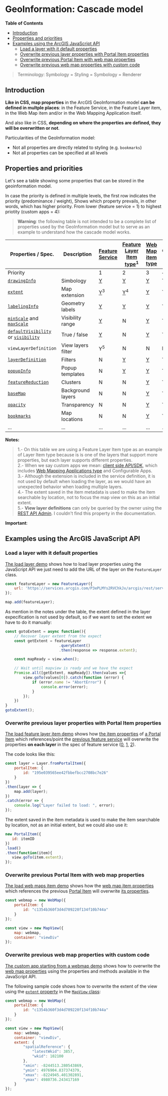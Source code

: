 # GeoInformation: Cascade model

<!-- START doctoc generated TOC please keep comment here to allow auto update -->
<!-- DON'T EDIT THIS SECTION, INSTEAD RE-RUN doctoc TO UPDATE -->
**Table of Contents** 

- [Introduction](#introduction)
- [Properties and priorities](#properties-and-priorities)
- [Examples using the ArcGIS JavaScript API](#examples-using-the-arcgis-javascript-api)
  - [Load a layer with it default properties](#load-a-layer-with-it-default-properties)
  - [Overwrite previous layer properties with Portal Item properties](#overwrite-previous-layer-properties-with-portal-item-properties)
  - [Overwrite previous Portal Item with web map properties](#overwrite-previous-portal-item-with-web-map-properties)
  - [Overwrite previous web map properties with custom code](#overwrite-previous-web-map-properties-with-custom-code)

<!-- END doctoc generated TOC please keep comment here to allow auto update -->

> Terminology: Symbology = Styling = Symbology = Renderer

## Introduction

**Like in CSS, map properties** in the ArcGIS GeoInformation model **can be defined in multple places**: in the Feature Service, in the Feature Layer item, in the Web Map item and/or in the Web Mapping Application itself.

And also like in CSS, **depending on where the properties are defined, they will be overwritten or not**.

Particularities of the GeoInformation model:

* Not all properties are directly related to styling (e.g. `bookmarks`)
* Not all properties can be specified at all levels

## Properties and priorities

Let's see a table showing some properties that can be stored in the geoinformation model. 

In case the priority is defined in multiple levels, the first row indicates the priority (predominance / weight), Shows which property prevails, in other words, which has higher priority. From lower (feature service = 1) to highest priotity (custom apps = 4):

> **Warning**: the following table is not intended to be a complete list of properties used by the GeoInformation model but to serve as an example to understand how the cascade model works.

|Properties / Spec.|Description|[Feature Service](https://services.arcgis.com/P3ePLMYs2RVChkJx/arcgis/rest/services/ACS_Poverty_by_Age_Boundaries/FeatureServer)|[Feature Layer Item type](https://www.arcgis.com/home/item.html?id=195e039565ee42fbbefbcc2708bc7e26#visualize)<sup>1</sup>|[Web Map item type](https://www.arcgis.com/home/webmap/viewer.html?webmap=c1354b360f3d4d709220f134f10b744a)|Custom apps<sup>2</sup>
|---|---|---|---|--|--|
|Priority||1|2|3|4|
|[`drawingInfo`](https://developers.arcgis.com/web-map-specification/objects/drawingInfo/)|Simbology|[Y](https://services.arcgis.com/P3ePLMYs2RVChkJx/arcgis/rest/services/ACS_Poverty_by_Age_Boundaries/FeatureServer/0?f=json)|[Y](https://www.arcgis.com/sharing/rest/content/items/195e039565ee42fbbefbcc2708bc7e26?f=json)|[Y](https://www.arcgis.com/sharing/rest/content/items/c1354b360f3d4d709220f134f10b744a/data?f=json)|Y
|[`extent`](https://developers.arcgis.com/web-map-specification/objects/extent/)|Map extension|[Y](https://services.arcgis.com/P3ePLMYs2RVChkJx/arcgis/rest/services/ACS_Poverty_by_Age_Boundaries/FeatureServer/0?f=json)<sup>3</sup>|[Y](https://www.arcgis.com/sharing/rest/content/items/195e039565ee42fbbefbcc2708bc7e26?f=json)<sup>4</sup>|[Y](https://www.arcgis.com/sharing/rest/content/items/c1354b360f3d4d709220f134f10b744a?f=json)|Y
|[`labelingInfo`](https://developers.arcgis.com/web-map-specification/objects/labelingInfo/)|Geometry labels|[Y](https://services.arcgis.com/P3ePLMYs2RVChkJx/arcgis/rest/services/ACS_Poverty_by_Age_Boundaries/FeatureServer/0?f=json)|[Y](https://www.arcgis.com/sharing/rest/content/items/195e039565ee42fbbefbcc2708bc7e26/data?f=json)|[Y](https://www.arcgis.com/sharing/rest/content/items/c1354b360f3d4d709220f134f10b744a/data?f=json)|Y
|[`minScale`](https://developers.arcgis.com/web-map-specification/objects/layer/) and [`maxScale`](https://developers.arcgis.com/web-map-specification/objects/layer/)|Visibility range|[Y](https://services.arcgis.com/P3ePLMYs2RVChkJx/arcgis/rest/services/ACS_Poverty_by_Age_Boundaries/FeatureServer/0?f=json)|N|[Y](https://www.arcgis.com/sharing/rest/content/items/c1354b360f3d4d709220f134f10b744a/data?f=json)|Y|Y
|[`defaultVisibility`](https://developers.arcgis.com/web-map-specification/objects/layer/) or [`visibility`](https://developers.arcgis.com/web-map-specification/objects/featureLayer/)|True / false|[Y](https://services.arcgis.com/P3ePLMYs2RVChkJx/arcgis/rest/services/ACS_Poverty_by_Age_Boundaries/FeatureServer/0?f=json)|N|[Y](https://www.arcgis.com/sharing/rest/content/items/c1354b360f3d4d709220f134f10b744a/data?f=json)|Y
|`viewLayerDefinition`|View layers filter|Y<sup>5</sup>|N|N|**N**|
|[`layerDefinition`](https://developers.arcgis.com/web-map-specification/objects/layerDefinition/)|Filters|N|[Y](https://www.arcgis.com/sharing/rest/content/items/195e039565ee42fbbefbcc2708bc7e26/data?f=json)|[Y](https://www.arcgis.com/sharing/rest/content/items/c1354b360f3d4d709220f134f10b744a/data?f=json)|Y
|[`popupInfo`](https://developers.arcgis.com/web-map-specification/objects/popupInfo/)|Popup templates|N|[Y](https://www.arcgis.com/sharing/rest/content/items/195e039565ee42fbbefbcc2708bc7e26/data?f=json)|[Y](https://www.arcgis.com/sharing/rest/content/items/c1354b360f3d4d709220f134f10b744a/data?f=json)|Y
|[`featureReduction`](https://developers.arcgis.com/web-map-specification/objects/featureReduction_cluster/)|Clusters|N|N|[Y](https://www.arcgis.com/sharing/rest/content/items/8e3fd5a7427b48b3b293c586ff4b2301/data?f=json)|Y
|[`baseMap`](https://developers.arcgis.com/web-map-specification/objects/baseMap/)|Background layers|N|N|[Y](https://www.arcgis.com/sharing/rest/content/items/c1354b360f3d4d709220f134f10b744a/data?f=json)|Y
|[`opacity`](https://developers.arcgis.com/web-map-specification/objects/featureLayer/)|Transparency|N|N|[Y](https://www.arcgis.com/sharing/rest/content/items/c1354b360f3d4d709220f134f10b744a/data?f=json)|Y
|[`bookmarks`](https://developers.arcgis.com/web-map-specification/objects/bookmark/)|Map locations|N|N|[Y](https://www.arcgis.com/sharing/rest/content/items/c1354b360f3d4d709220f134f10b744a/data?f=json)|Y
|...|...|...|...|...|...

**Notes:**

> 1.- On this table we are using a Feature Layer Item type as an example of Layer Item type because is is one of the layers that support more properties, but each layer supports different properties.<br>
> 2.- When we say custom apps we mean:  [client side API/SDK](#), which includes [Web Mapping Applications type](#) and Configurable Apps.<br>
> 3.- Although the extension is included in the service definition, it is not used by default when loading the layer, as we would have an unexpected behavior when loading multiple layers.<br>
> 4.- The extent saved in the item metadata is used to make the item searchable by location, not to focus the map view on this as an initial extent.<br>
> 5.- **View layer definitions** can only be queried by the owner using the [REST API Admin](https://developers.arcgis.com/rest/services-reference/rest-api-admin.htm). I couldn't find this property in the documentation.

**Important**: 


## Examples using the ArcGIS JavaScript API

### Load a layer with it default properties

[The load layer demo](.feature-layer.html) shows how to load layer properties using the JavaScript API we just need to add the URL of the layer on the `FeatureLayer` class. 

```js
const featureLayer = new FeatureLayer({
    url: 'https://services.arcgis.com/P3ePLMYs2RVChkJx/arcgis/rest/services/ACS_Poverty_by_Age_Boundaries/FeatureServer/0'
});

map.add(featureLayer);
```

As mention in the notes under the table, the extent defined in the layer expecification is not used by default, so if we want to set the extent we have to do it manually:

```js
const gotoExtent = async function(){
    // Recover layer extent from the expect
    const getExtent = featureLayer
                        .queryExtent()
                        .then(response => response.extent);

    const mapReady = view.when();

    // Wait until mapview is ready and we have the expect
    Promise.all([getExtent, mapReady]).then(values =>{
        view.goTo(values[0]).catch(function (error) {
            if (error.name != "AbortError") {
                console.error(error);
            }
        });
    })
}
gotoExtent();
```

### Overwrite previous layer properties with Portal Item properties

[The load feature layer item demo](.feature-layer-item.html) shows how [the item properties](https://www.arcgis.com/sharing/rest/content/items/195e039565ee42fbbefbcc2708bc7e26?f=json) of [a Portal Item](https://www.arcgis.com/home/item.html?id=195e039565ee42fbbefbcc2708bc7e26) which references/point the [previous feature service](https://services.arcgis.com/P3ePLMYs2RVChkJx/arcgis/rest/services/ACS_Poverty_by_Age_Boundaries/FeatureServer) will overwrite the properties **on each layer** in the spec of feature service ([0](https://services.arcgis.com/P3ePLMYs2RVChkJx/arcgis/rest/services/ACS_Poverty_by_Age_Boundaries/FeatureServer/0?f=json), [1](https://services.arcgis.com/P3ePLMYs2RVChkJx/arcgis/rest/services/ACS_Poverty_by_Age_Boundaries/FeatureServer/1?f=json), [2](https://services.arcgis.com/P3ePLMYs2RVChkJx/arcgis/rest/services/ACS_Poverty_by_Age_Boundaries/FeatureServer/3?f=json)).

The code looks like this:

```js
const layer = Layer.fromPortalItem({
    portalItem: {
        id: "195e039565ee42fbbefbcc2708bc7e26"
    }
})
.then(layer => {
    map.add(layer);
})
.catch(error => {
    console.log("Layer failed to load: ", error);
});
 ```

 The extent saved in the item metadata is used to make the item searchable by location, not as an initial extent, but we could also use it:

 ```js
new PortalItem({
    id: itemID
})
.load()
.then(function(item){
    view.goTo(item.extent);
});
```

### Overwrite previous Portal Item with web map properties

[The load web maps item demo](.webmap-item.html) shows how the [web map item properties](https://www.arcgis.com/sharing/rest/content/items/c1354b360f3d4d709220f134f10b744a/data?f=json) which references the previous [Portal Item](https://www.arcgis.com/home/item.html?id=195e039565ee42fbbefbcc2708bc7e26) will overwrite [its properties](https://www.arcgis.com/sharing/rest/content/items/195e039565ee42fbbefbcc2708bc7e26?f=json).

```js
const webmap = new WebMap({
    portalItem: {
        id: "c1354b360f3d4d709220f134f10b744a"
    }
});

const view = new MapView({
    map: webmap,
    container: "viewDiv"
});
```

### Overwrite previous web map properties with custom code

[The custom app starting from a webmap demo](.custom-app.html) shows how to overwrite the [web map properties](https://www.arcgis.com/sharing/rest/content/items/c1354b360f3d4d709220f134f10b744a/data?f=json) using the properties and methods available in the JavaScript API.

The following sample code shows how to overwrite the extent of the view using the [`extent` property](https://developers.arcgis.com/javascript/latest/api-reference/esri-views-MapView.html#properties-summary) in the [`MapView` class](https://developers.arcgis.com/javascript/latest/api-reference/esri-views-MapView.html):

```js
const webmap = new WebMap({
    portalItem: {
        id: "c1354b360f3d4d709220f134f10b744a"
    }
});

const view = new MapView({
    map: webmap,
    container: "viewDiv",
    extent: {
        "spatialReference": {
            "latestWkid": 3857,
            "wkid": 102100
        },
        "xmin": -8244513.280543869,
        "ymin": 4976904.837374379,
        "xmax": -8224945.401302891,
        "ymax": 4980736.243417169
    }
});
```
